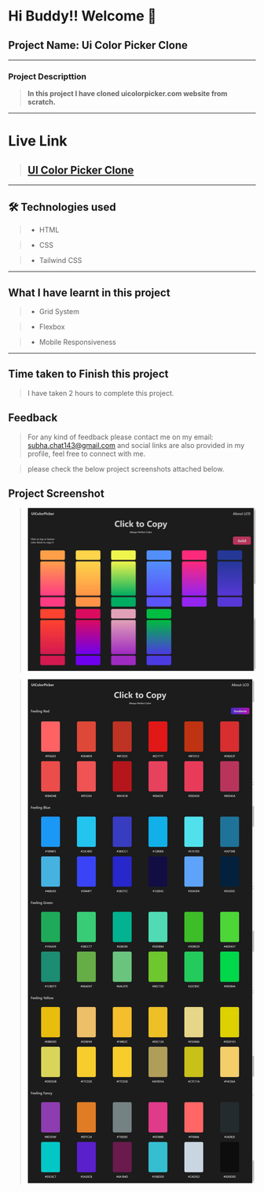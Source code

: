 # Hi Buddy!! Welcome 👋

## Project Name: Ui Color Picker Clone

---

### Project Descripttion

> **In this project I have cloned uicolorpicker.com website from scratch.**

---

# Live Link

> ## [UI Color Picker Clone](https://uicolorpicker-clone-subhadip.netlify.app/)

---

## 🛠 Technologies used

> - HTML

> - CSS

> - Tailwind CSS

---

## What I have learnt in this project

> - Grid System

> - Flexbox

> - Mobile Responsiveness

---

## Time taken to Finish this project

> I have taken 2 hours to complete this project.

## Feedback

> For any kind of feedback please contact me on my email: subha.chat143@gmail.com and social links are also provided in my profile, feel free to connect with me.

> please check the below project screenshots attached below.

## Project Screenshot

> ![Solid colors](screenshot%201.png)

> ![Gradient Colors](screenshot%202.png)
